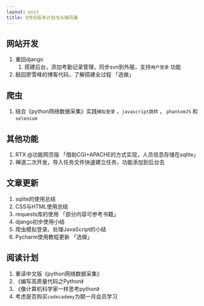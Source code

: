 ```yaml
---
layout: post
title: 8月份版本计划与头脑风暴
---
```


## 网站开发
1. 重回django
   1. 搭建后台，添加考勤记录管理，同步svn到外服，支持`用户登录` 功能
2. 敲回廖雪峰的博客代码，了解搭建全过程 「选做」



## 爬虫

1. 结合《python网络数据采集》实践`模拟登录` ，`javascript跳转` ， `phantomJS` 和 `selenium`



## 其他功能

1. RTX @功能网页版 「借助CGI+APACHE的方式实现，人员信息存储在sqlite」
2. 禅道二次开发，导入任务文件快速建立任务，功能添加到后台去



## 文章更新

1. sqlite的使用总结
2. CSS与HTML使用总结
3. requests库的使用 「部分内容可参考书籍」
4. django初步使用小结
5. 爬虫模拟登录、处理JavaScript的小结
6. Pycharm使用教程更新 「选做」



## 阅读计划

1. 重读中文版《python网络数据采集》
2. 《编写高质量代码之Python》
3. 《像计算机科学家一样思考python》
4. 考虑是否购买`codecademy`为期一月会员学习